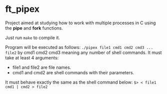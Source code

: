 # ft_pipex 

Project aimed at studying how to work with multiple processes in C using the **pipe** and **fork** functions.

Just run ```make``` to compile it.

Program will be executed as follows:
```./pipex file1 cmd1 cmd2 cmd3 ... file2``` by cmd1 cmd2 cmd3 meaning any number of shell commands.
It must take at least 4 arguments:
  - file1 and file2 are file names.
  - cmd1 and cmd2 are shell commands with their parameters.

It must behave exactly the same as the shell command below:
```$> < file1 cmd1 | cmd2 > file2```
